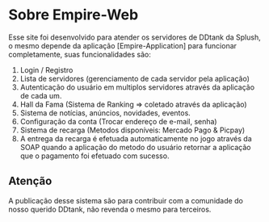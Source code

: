 # Sobre Empire-Web
 
Esse site foi desenvolvido para atender os servidores de DDtank da Splush, o mesmo depende da aplicação [Empire-Application] para funcionar completamente, suas funcionalidades são:

1. Login / Registro
2. Lista de servidores (gerenciamento de cada servidor pela aplicação)
3. Autenticação do usuário em multiplos servidores através da aplicação de cada um.
4. Hall da Fama (Sistema de Ranking => coletado através da aplicação)
5. Sistema de notícias, anúncios, novidades, eventos.
6. Configuração da conta (Trocar endereço de e-mail, senha)
7. Sistema de recarga (Metodos disponíveis: Mercado Pago & Picpay)
8. A entrega da recarga é efetuada automaticamente no jogo através da SOAP quando a aplicação do metodo do usuário retornar a aplicação que o pagamento foi efetuado com sucesso.

## Atenção
A publicação desse sistema são para contribuir com a comunidade do nosso querido DDtank, não revenda o mesmo para terceiros.
